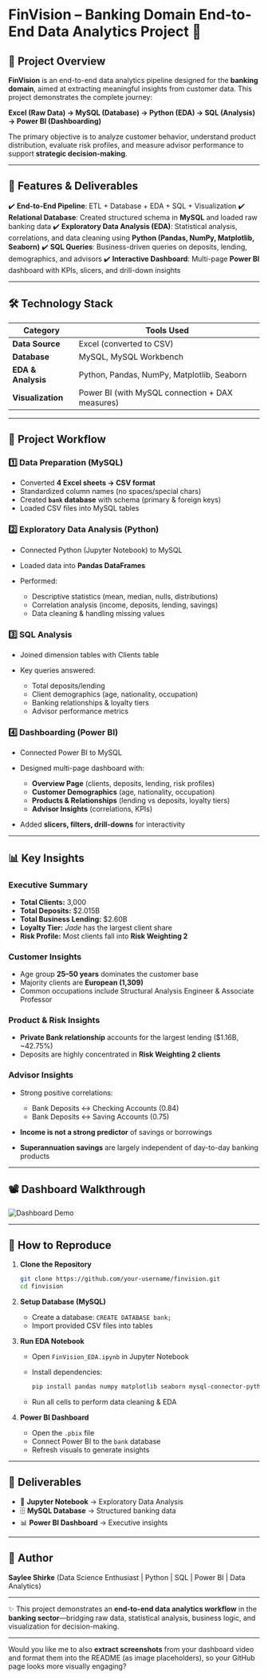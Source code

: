 

# FinVision – Banking Domain End-to-End Data Analytics Project 🏦

## 📌 Project Overview

**FinVision** is an end-to-end data analytics pipeline designed for the **banking domain**, aimed at extracting meaningful insights from customer data.
This project demonstrates the complete journey:

**Excel (Raw Data) → MySQL (Database) → Python (EDA) → SQL (Analysis) → Power BI (Dashboarding)**

The primary objective is to analyze customer behavior, understand product distribution, evaluate risk profiles, and measure advisor performance to support **strategic decision-making**.

---

## 🚀 Features & Deliverables

✔️ **End-to-End Pipeline**: ETL + Database + EDA + SQL + Visualization
✔️ **Relational Database**: Created structured schema in **MySQL** and loaded raw banking data
✔️ **Exploratory Data Analysis (EDA)**: Statistical analysis, correlations, and data cleaning using **Python (Pandas, NumPy, Matplotlib, Seaborn)**
✔️ **SQL Queries**: Business-driven queries on deposits, lending, demographics, and advisors
✔️ **Interactive Dashboard**: Multi-page **Power BI** dashboard with KPIs, slicers, and drill-down insights

---

## 🛠 Technology Stack

| Category           | Tools Used                                      |
| ------------------ | ----------------------------------------------- |
| **Data Source**    | Excel (converted to CSV)                        |
| **Database**       | MySQL, MySQL Workbench                          |
| **EDA & Analysis** | Python, Pandas, NumPy, Matplotlib, Seaborn      |
| **Visualization**  | Power BI (with MySQL connection + DAX measures) |

---

## 🔄 Project Workflow

### 1️⃣ Data Preparation (MySQL)

* Converted **4 Excel sheets → CSV format**
* Standardized column names (no spaces/special chars)
* Created **`bank` database** with schema (primary & foreign keys)
* Loaded CSV files into MySQL tables

### 2️⃣ Exploratory Data Analysis (Python)

* Connected Python (Jupyter Notebook) to MySQL
* Loaded data into **Pandas DataFrames**
* Performed:

  * Descriptive statistics (mean, median, nulls, distributions)
  * Correlation analysis (income, deposits, lending, savings)
  * Data cleaning & handling missing values

### 3️⃣ SQL Analysis

* Joined dimension tables with Clients table
* Key queries answered:

  * Total deposits/lending
  * Client demographics (age, nationality, occupation)
  * Banking relationships & loyalty tiers
  * Advisor performance metrics

### 4️⃣ Dashboarding (Power BI)

* Connected Power BI to MySQL
* Designed multi-page dashboard with:

  * **Overview Page** (clients, deposits, lending, risk profiles)
  * **Customer Demographics** (age, nationality, occupation)
  * **Products & Relationships** (lending vs deposits, loyalty tiers)
  * **Advisor Insights** (correlations, KPIs)
* Added **slicers, filters, drill-downs** for interactivity

---

## 📊 Key Insights

### Executive Summary

* **Total Clients:** 3,000
* **Total Deposits:** $2.015B
* **Total Business Lending:** $2.60B
* **Loyalty Tier:** *Jade* has the largest client share
* **Risk Profile:** Most clients fall into **Risk Weighting 2**

### Customer Insights

* Age group **25–50 years** dominates the customer base
* Majority clients are **European (1,309)**
* Common occupations include Structural Analysis Engineer & Associate Professor

### Product & Risk Insights

* **Private Bank relationship** accounts for the largest lending ($1.16B, ~42.75%)
* Deposits are highly concentrated in **Risk Weighting 2 clients**

### Advisor Insights

* Strong positive correlations:

  * Bank Deposits ↔ Checking Accounts (0.84)
  * Bank Deposits ↔ Saving Accounts (0.75)
* **Income is not a strong predictor** of savings or borrowings
* **Superannuation savings** are largely independent of day-to-day banking products

---


## 📽 Dashboard Walkthrough  

![Dashboard Demo](assets/FinVisiom_Dashboard.gif)  


---

## 🧩 How to Reproduce

1. **Clone the Repository**

   ```bash
   git clone https://github.com/your-username/finvision.git
   cd finvision
   ```

2. **Setup Database (MySQL)**

   * Create a database: `CREATE DATABASE bank;`
   * Import provided CSV files into tables

3. **Run EDA Notebook**

   * Open `FinVision_EDA.ipynb` in Jupyter Notebook
   * Install dependencies:

     ```bash
     pip install pandas numpy matplotlib seaborn mysql-connector-python
     ```
   * Run all cells to perform data cleaning & EDA

4. **Power BI Dashboard**

   * Open the `.pbix` file 
   * Connect Power BI to the `bank` database
   * Refresh visuals to generate insights

---

## 📌 Deliverables

* 📒 **Jupyter Notebook** → Exploratory Data Analysis
* 🗄 **MySQL Database** → Structured banking data
* 📊 **Power BI Dashboard** → Executive insights


---

## 👤 Author

**Saylee Shirke**
(Data Science Enthusiast | Python | SQL | Power BI | Data Analytics)

---

✨ This project demonstrates an **end-to-end data analytics workflow** in the **banking sector**—bridging raw data, statistical analysis, business logic, and visualization for decision-making.

---

Would you like me to also **extract screenshots** from your dashboard video and format them into the README (as image placeholders), so your GitHub page looks more visually engaging?
